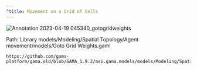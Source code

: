 ```yaml
---
^title: Movement on a Grid of Cells
---
```


![Annotation 2023-04-19 045340_gotogridweights](https://user-images.githubusercontent.com/4437331/232955125-2334deac-4564-4af0-aa42-af59b0b47889.png)

Path: Library models/Modeling/Spatial Topology/Agent movement/models/Goto Grid Weights.gaml

```gaml reference
https://github.com/gama-platform/gama.old/blob/GAMA_1.9.2/msi.gama.models/models/Modeling/Spatial%20Topology/Agent%20movement/models/Goto%20Grid%20Weights.gaml
```
